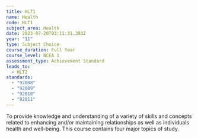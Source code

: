```yaml
---
title: HLT1
name: Health
code: HLT1
subject_area: Health
date: 2023-07-20T03:11:31.393Z
year: "11"
type: Subject Choice
course_duration: Full Year
course_level: NCEA 1
assessment_type: Achievement Standard
leads_to:
  - HLT2
standards:
  - "92008"
  - "92009"
  - "92010"
  - "92011"
---
```

To provide knowledge and understanding of a variety of skills and concepts related to enhancing and/or maintaining relationships as well as individuals health and well-being. This course contains four major topics of study.
